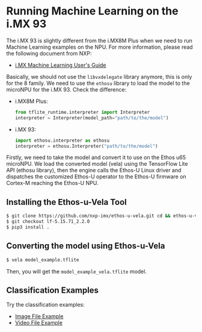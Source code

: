 # Running Machine Learning on the i.MX 93

The i.MX 93 is slightly different from the i.MX8M Plus when we need to run
Machine Learning examples on the NPU. For more information, please read the
following document from NXP:

* [i.MX Machine Learning User's Guide](https://www.nxp.com/docs/en/user-guide/IMX-MACHINE-LEARNING-UG.pdf)

Basically, we should not use the `libvxdelegate` library anymore, this is only
for the 8 family. We need to use the `ethosu` library to load the model to the
microNPU for the i.MX 93. Check the difference:

* i.MX8M Plus:

   ```python
   from tflite_runtime.interpreter import Interpreter
   interpreter = Interpreter(model_path="path/to/the/model")
   ```

* i.MX 93:

   ```python
   import ethosu.interpreter as ethosu
   interpreter = ethosu.Interpreter("path/to/the/model")
   ```
   
Firstly, we need to take the model and convert it to use on the Ethos u65 microNPU.
We load the converted model (vela) using the TensorFlow Lite API (ethosu library),
then the engine calls the Ethos-U Linux driver and dispatches the customized Ethos-U
operator to the Ethos-U firmware on Cortex-M reaching the Ethos-U NPU.

## Installing the Ethos-u-Vela Tool

   ```sh
   $ git clone https://github.com/nxp-imx/ethos-u-vela.git cd && ethos-u-vela
   $ git checkout lf-5.15.71_2.2.0
   $ pip3 install . 
   ```

## Converting the model using Ethos-u-Vela

   ```sh
   $ vela model_example.tflite
   ```

Then, you will get the `model_example_vela.tflite` model.

## Classification Examples

Try the classification examples:

* [Image File Example](https://github.com/varigit/var-demos/blob/master/machine-learning-demos/tflite/python/imx93/classification/image_classification.py)
* [Video File Example](https://github.com/varigit/var-demos/blob/master/machine-learning-demos/tflite/python/imx93/classification/video_classification.py)
